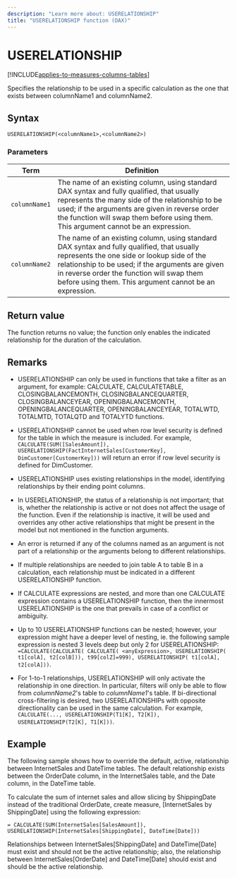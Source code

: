 ```yaml
---
description: "Learn more about: USERELATIONSHIP"
title: "USERELATIONSHIP function (DAX)"
---
```

# USERELATIONSHIP

[!INCLUDE[applies-to-measures-columns-tables](includes/applies-to-measures-columns-tables.md)]

Specifies the relationship to be used in a specific calculation as the one that exists between columnName1 and columnName2.

## Syntax

```dax
USERELATIONSHIP(<columnName1>,<columnName2>)
```

### Parameters

|Term|Definition|
|--------|--------------|
| `columnName1`  |  The name of an existing column, using standard DAX syntax and fully qualified, that usually represents the many side of the relationship to be used; if the arguments are given in reverse order the function will swap them before using them. This argument cannot be an expression.  |
| `columnName2` | The name of an existing column, using standard DAX syntax and fully qualified, that usually represents the one side or lookup side of the relationship to be used; if the arguments are given in reverse order the function will swap them before using them. This argument cannot be an expression.   |

## Return value

The function returns no value; the function only enables the indicated relationship for the duration of the calculation.

## Remarks

- USERELATIONSHIP can only be used in functions that take a filter as an argument, for example: CALCULATE, CALCULATETABLE, CLOSINGBALANCEMONTH, CLOSINGBALANCEQUARTER, CLOSINGBALANCEYEAR, OPENINGBALANCEMONTH, OPENINGBALANCEQUARTER, OPENINGBALANCEYEAR, TOTALWTD, TOTALMTD, TOTALQTD and TOTALYTD functions.

- USERELATIONSHIP cannot be used when row level security is defined for the table in which the measure is included. For example, `CALCULATE(SUM([SalesAmount]), USERELATIONSHIP(FactInternetSales[CustomerKey], DimCustomer[CustomerKey]))` will return an error if row level security is defined for DimCustomer.

- USERELATIONSHIP uses existing relationships in the model, identifying  relationships by their ending point columns.

- In USERELATIONSHIP, the status of a relationship is not important; that is, whether the relationship is active or not does not affect the usage of the function. Even if the relationship is inactive, it will be used and overrides any other active relationships that might be present in the model but not mentioned in the function arguments.

- An error is returned if any of the columns named as an argument is not part of a relationship or the arguments belong to different relationships.

- If multiple relationships are needed to join table A to table B in a calculation, each relationship must be indicated in a different USERELATIONSHIP function.

- If CALCULATE expressions are nested, and more than one CALCULATE expression contains a USERELATIONSHIP function, then the innermost USERELATIONSHIP is the one that prevails in case of a conflict or ambiguity.

- Up to 10 USERELATIONSHIP functions can be nested; however, your expression might have a deeper level of nesting, ie. the following sample expression is nested 3 levels deep but only 2 for USERELATIONSHIP: `=CALCULATE(CALCULATE( CALCULATE( <anyExpression>, USERELATIONSHIP( t1[colA], t2[colB])), t99[colZ]=999), USERELATIONSHIP( t1[colA], t2[colA]))`.

- For 1-to-1 relationships, USERELATIONSHIP will only activate the relationship in one direction. In particular, filters will only be able to flow from *columnName2*'s table to *columnName1*'s table. If bi-directional cross-filtering is desired, two USERELATIONSHIPs with opposite directionality can be used in the same calculation. For example, `CALCULATE(..., USERELATIONSHIP(T1[K], T2[K]), USERELATIONSHIP(T2[K], T1[K]))`.

## Example

The following sample shows how to override the default, active, relationship between InternetSales and DateTime tables. The default relationship exists between the OrderDate column, in the InternetSales table, and the Date column, in the DateTime table.

To calculate the sum of internet sales and allow slicing by ShippingDate instead of the traditional OrderDate, create measure, [InternetSales by ShippingDate] using the following expression:

```dax
= CALCULATE(SUM(InternetSales[SalesAmount]), USERELATIONSHIP(InternetSales[ShippingDate], DateTime[Date]))
```

Relationships between InternetSales[ShippingDate] and DateTime[Date] must exist and should not be the active relationship; also, the relationship between InternetSales[OrderDate] and DateTime[Date] should exist and should be the active relationship.
